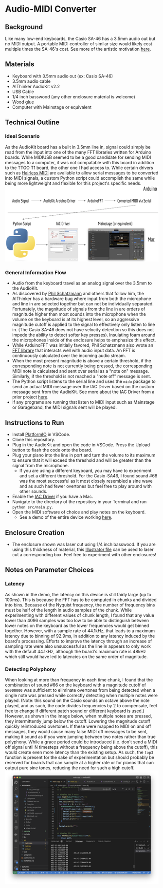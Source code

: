 # Audio-MIDI Converter
## Background
Like many low-end keyboards, the Casio SA-46 has a 3.5mm audio out but no MIDI output. A portable MIDI controller of similar size would likely cost multiple times the SA-46's cost. See more of the artistic motivation [here](https://jkapilian.github.io/COMS3930-portfolio/Final/final.html).

## Materials
* Keyboard with 3.5mm audio out (ex: Casio SA-46)
* 3.5mm audio cable
* AIThinker AudioKit v2.2
* USB Cable
* 1/4 inch basswood (any other enclosure material is welcome)
* Wood glue
* Computer with Mainstage or equivalent

## Technical Outline
### Ideal Scenario
As the AudioKit board has a built in 3.5mm line in, signal could simply be read from the input into one of the many FFT libraries written for Arduino boards. While MIDIUSB seemed to be a good candidate for sending MIDI messages to a computer, it was not compatable with this board in addition to the TTGO T1 board, the other one I had access to. While certain drivers such as [Hairless MIDI](http://projectgus.github.io/hairless-midiserial/#getting_started) are available to allow serial messages to be converted into MIDI signals, a custom Python script could accomplish the same while being more lightweight and flexible for this project's specific needs.
![High level setup](img/Fig0.png)

### General Information Flow
* Audio from the keyboard travel as an analog signal over the 3.5mm to the AudioKit.
* As discovered by [Phil Schatzmann](https://www.pschatzmann.ch/home/2021/12/15/the-ai-thinker-audiokit-audio-input-bug/) and others that follow him, the AIThinker has a hardware bug where input from both the microphone and line in are selected together but can not be individually separated. Fortunately, the magnitude of signals from the line in are orders of magnitude higher than most sounds into the microphone when the volume on the keyboard is at its highest level, so an aggressive magnitude cutoff is applied to the signal to effectively only listen to line in. (The Casio SA-46 does not have velocity detection so this does not impede the ability to detect softer key presses). Insulating foam around the microphones inside of the enclosure helps to emphasize this effect.
* While ArduinoFFT was initially favored, Phil Schatzmann also wrote an [FFT library](https://github.com/pschatzmann/arduino-audio-tools/blob/main/examples/examples-audiokit/streams-audiokit-fft/streams-audiokit-fft.ino) that interacts well with audio input data. An FFT is continuously calculated over the incoming audio stream.
* When the most present magnitude is above a certain threshold, if the corresponding note is not currently being pressed, the corresponding MIDI note is calculated and sent over serial as a "note on" message. Similarly, if the threshold is not reached a "note off" message is sent.
* The Python script listens to the serial line and uses the `mido` package to send an actual MIDI message over the IAC Driver based on the custom message sent from the AudioKit. See more about the IAC Driver from a prior project [here](https://jkapilian.github.io/COMS3930-portfolio/Module%202/mod2-tech.html#iac).
* If any programs are running that listen to MIDI input such as Mainstage or Garageband, the MIDI signals sent will be played.

## Instructions to Run
* Install [PlatformIO](http://platformio.org) in VSCode.
* Clone this repository.
* Plug in the AudioKit and open the code in VSCode. Press the Upload button to flash the code onto the board.
* Plug your piano into the line in port and turn the volume to its maximum to ensure that it will exceed the threshold and will be greater than the signal from the microphone.
  - If you are using a different keyboard, you may have to experiment and set a different threshold. For the Casio-SA46, I found sound #68 was the most successful as it most closely resembled a sine wave and as such had fewer overtones but feel free to play around with other sounds.
* Enable the [IAC Driver](https://support.apple.com/guide/audio-midi-setup/transfer-midi-information-between-apps-ams1013/mac) if you have a Mac.
* Navigate to the directory of the repository in your Terminal and run `python src/main.py`.
* Open the MIDI software of choice and play notes on the keyboard.
  - See a demo of the entire device working [here](https://www.youtube.com/watch?v=xnLHb8oRq4o).

## Enclosure Creation
* The enclosure shown was laser cut using 1/4 inch basswood. If you are using this thickness of material, this [Illustrator file](enclosure/MIDI_Enclosure.ai) can be used to laser cut a corresponding box. Feel free to experiment with other enclosures!

## Notes on Parameter Choices
### Latency
As shown in the demo, the latency on this device is still fairly large (up to 100ms). This is because the FFT has to be computed in chunks and divided into bins. Because of the Nyquist frequency, the number of frequency bins must be half of the length in audio samples of the chunk. While experimenting with different values of chunk length, I found that any value lower than 4096 samples was too low to be able to distinguish between lower notes on the keyboard as the lower frequencies would get binned together. However, with a sample rate of 44.1kHz, that leads to a maximum latency due to binning of 92.9ms, in addition to any latency induced by the board's processing. Efforts to improve the latency through an increase of sampling rate were also unsuccessful as the line in appears to only work with the default 44.1kHz, although the board's maximum rate is 48kHz which still would have led to latencies on the same order of magnitude.

### Detecting Polyphony
When looking at more than frequency in each time chunk, I found that the combination of sound #66 on the keyboard with a magnitude cutoff of `50000000` was sufficient to eliminate overtones from being detected when a single note was pressed while correctly detecting when multiple notes were played. (Note: this sound on the Casio sounds an octave above the note played, and as such, the code divides frequencies by 2 to compensate, feel free to change if different patch sound or different keyboard is used.) However, as shown in the image below, when multiple notes are pressed, they intermittently jump below the cutoff. Lowering the magnitude cutoff quickly reintroduced overtones. If these were mapped to MIDI on and off messages, they would cause many false MIDI off messages to be sent, making it sound as if you were jumping between two notes rather than true polyphony. While a grace period could be introduced (i.e. don't send a MIDI off signal until N timesteps without a frequency being above the cutoff), this would create even more latency than the existing setup. As such, the `top3` function is present for the sake of experimentation but should probably be reserved for boards that can sample at a higher rate or for pianos that can output pure sine tones, reducing the need for such a high cutoff.
![Polyphony issues in Serial monitor](img/Fig1.png)